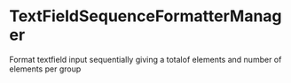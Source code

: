 # TextFieldSequenceFormatterManager
Format textfield input sequentially giving a totalof elements and number of elements per group
